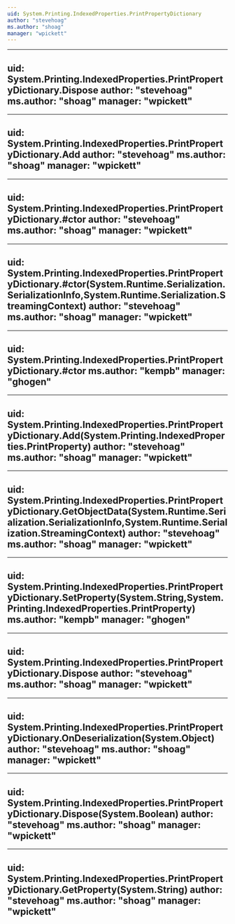 ```yaml
---
uid: System.Printing.IndexedProperties.PrintPropertyDictionary
author: "stevehoag"
ms.author: "shoag"
manager: "wpickett"
---
```


---
uid: System.Printing.IndexedProperties.PrintPropertyDictionary.Dispose
author: "stevehoag"
ms.author: "shoag"
manager: "wpickett"
---

---
uid: System.Printing.IndexedProperties.PrintPropertyDictionary.Add
author: "stevehoag"
ms.author: "shoag"
manager: "wpickett"
---

---
uid: System.Printing.IndexedProperties.PrintPropertyDictionary.#ctor
author: "stevehoag"
ms.author: "shoag"
manager: "wpickett"
---

---
uid: System.Printing.IndexedProperties.PrintPropertyDictionary.#ctor(System.Runtime.Serialization.SerializationInfo,System.Runtime.Serialization.StreamingContext)
author: "stevehoag"
ms.author: "shoag"
manager: "wpickett"
---

---
uid: System.Printing.IndexedProperties.PrintPropertyDictionary.#ctor
ms.author: "kempb"
manager: "ghogen"
---

---
uid: System.Printing.IndexedProperties.PrintPropertyDictionary.Add(System.Printing.IndexedProperties.PrintProperty)
author: "stevehoag"
ms.author: "shoag"
manager: "wpickett"
---

---
uid: System.Printing.IndexedProperties.PrintPropertyDictionary.GetObjectData(System.Runtime.Serialization.SerializationInfo,System.Runtime.Serialization.StreamingContext)
author: "stevehoag"
ms.author: "shoag"
manager: "wpickett"
---

---
uid: System.Printing.IndexedProperties.PrintPropertyDictionary.SetProperty(System.String,System.Printing.IndexedProperties.PrintProperty)
ms.author: "kempb"
manager: "ghogen"
---

---
uid: System.Printing.IndexedProperties.PrintPropertyDictionary.Dispose
author: "stevehoag"
ms.author: "shoag"
manager: "wpickett"
---

---
uid: System.Printing.IndexedProperties.PrintPropertyDictionary.OnDeserialization(System.Object)
author: "stevehoag"
ms.author: "shoag"
manager: "wpickett"
---

---
uid: System.Printing.IndexedProperties.PrintPropertyDictionary.Dispose(System.Boolean)
author: "stevehoag"
ms.author: "shoag"
manager: "wpickett"
---

---
uid: System.Printing.IndexedProperties.PrintPropertyDictionary.GetProperty(System.String)
author: "stevehoag"
ms.author: "shoag"
manager: "wpickett"
---
